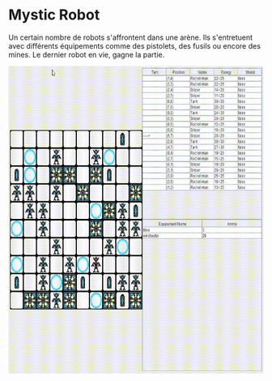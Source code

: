 # Mystic Robot

Un certain nombre de robots s'affrontent dans une arène. Ils s'entretuent avec différents équipements comme des pistolets, des fusils ou encore des mines. Le dernier robot en vie, gagne la partie.

<div align="center">
<img src="https://github.com/ValentinLe/Mystic_Robot/blob/master/livraison/screenshots/demo.gif" width="683" height="607"alt="menu">  
</div>
